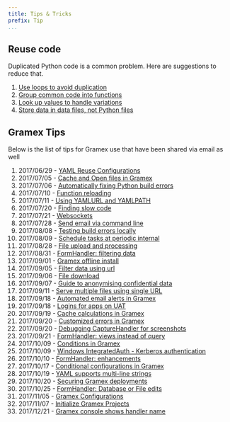 ```yaml
---
title: Tips & Tricks
prefix: Tip
...
```


## Reuse code

Duplicated Python code is a common problem. Here are suggestions to reduce that.

1. [Use loops to avoid duplication](reuse-loops.md)
1. [Group common code into functions](reuse-functions.md)
1. [Look up values to handle variations](reuse-dicts.md)
1. [Store data in data files, not Python files](reuse-data-files.md)

## Gramex Tips

Below is the list of tips for Gramex use that have been shared via email as well

1. 2017/06/29 - [YAML Reuse Configurations](yaml-reuse-configurations.md)
1. 2017/07/05 - [Cache and Open files in Gramex](gramex-cache-open.md)
1. 2017/07/06 - [Automatically fixing Python build errors](fixing-python-build-errors.md)
1. 2017/07/10 - [Function reloading](function-reloading.md)
1. 2017/07/11 - [Using YAMLURL and YAMLPATH](using-yamlurl-yamlpath.md)
1. 2017/07/20 - [Finding slow code](finding-slow-code.md)
1. 2017/07/21 - [Websockets](websockets.md)
1. 2017/07/28 - [Send email via command line](send-email-command-line.md)
1. 2017/08/08 - [Testing build errors locally](testing-build-errors-locally.md)
1. 2017/08/09 - [Schedule tasks at periodic internal](schedule-tasks.md)
1. 2017/08/28 - [File upload and processing](file-upload-processing.md)
1. 2017/08/31 - [FormHandler: filtering data](formhandler-filtering-data.md)
1. 2017/09/01 - [Gramex offline install](gramex-offline-install.md)
1. 2017/09/05 - [Filter data using url](filter-data-using-url.md)
1. 2017/09/06 - [File download](file-download.md)
1. 2017/09/07 - [Guide to anonymising confidential data](guide-to-anonymising-data.md)
1. 2017/09/11 - [Serve multiple files using single URL](serve-multiple-files-under-a-single-url.md)
1. 2017/09/18 - [Automated email alerts in Gramex](automated-email-alters-in-gramex.md)
1. 2017/09/18 - [Logins for apps on UAT](logins-for-apps-on-uat.md)
1. 2017/09/19 - [Cache calculations in Gramex](cache-calculations-in-gramex.md)
1. 2017/09/20 - [Customized errors in Gramex](customized-errors-in-gramex.md)
1. 2017/09/20 - [Debugging CaptureHandler for screenshots](debugging-capturehandler-for-screenshots.md)
1. 2017/09/21 - [FormHandler: views instead of query](views-instead-of-query-in-formhandler.md)
1. 2017/10/09 - [Conditions in Gramex](conditions-in-gramex-yaml.md)
1. 2017/10/09 - [Windows IntegratedAuth - Kerberos authentication](windows-integratedauth.md)
1. 2017/10/10 - [FormHandler: enhancements](formhandler-enhancements.md)
1. 2017/10/17 - [Conditional configurations in Gramex](conditional-configurations-in-gramex.md)
1. 2017/10/19 - [YAML supports multi-line strings](yaml-supports-multi-line-strings.md)
1. 2017/10/20 - [Securing Gramex deployments](securing-gramex-deployments.md)
1. 2017/10/25 - [FormHandler: Database or File edits](database-or-file-edits-via-formhandler.md)
1. 2017/11/05 - [Gramex Configurations](gramex-configurations.md)
1. 2017/11/07 - [Initialize Gramex Projects](initialize-gramex-projects.md)
1. 2017/12/21 - [Gramex console shows handler name](debug-console-shows-handler.md)
